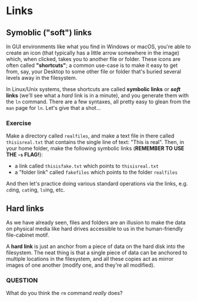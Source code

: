 # Links


## Symoblic ("soft") links

In GUI environments like what you find in Windows or macOS, you're
able to create an icon (that typically has a little arrow somewhere in
the image) which, when clicked, takes you to another file or folder.
These icons are often called **"shortcuts"**; a common use-case is to
make it easy to get from, say, your Desktop to some other file or
folder that's buried several levels away in the filesystem.

In Linux/Unix systems, these shortcuts are called **symbolic links**
or **_soft_ links** (we'll see what a *hard* link is in a minute), and
you generate them with the `ln` command.  There are a few syntaxes,
all pretty easy to glean from the `man` page for `ln`.  Let's give
that a shot...

### Exercise

Make a directory called `realfiles`, and make a text file in there
called `thisisreal.txt` that contains the single line of text: "This
is real".  Then, in your home folder, make the following symbolic
links (**REMEMBER TO USE THE `-s` FLAG!**):

* a link called `thisisfake.txt` which points to `thisisreal.txt`
* a "folder link" called `fakefiles` which points to the folder
  `realfiles`
  
  
And then let's practice doing various standard operations via the
links, e.g. `cd`ing, `cat`ing, `ls`ing, etc.

## Hard links

As we have already seen, files and folders are an illusion to make the
data on physical media like hard drives accessible to us in the
human-friendly file-cabinet motif.

A **hard link** is just an anchor from a piece of data on the hard
disk into the filesystem.  The neat thing is that a single piece of
data can be anchored to multiple locations in the filesystem, and all
these copies act as mirror images of one another (modify one, and
they're all modified).

### QUESTION

What do you think the `rm` command *really* does?
